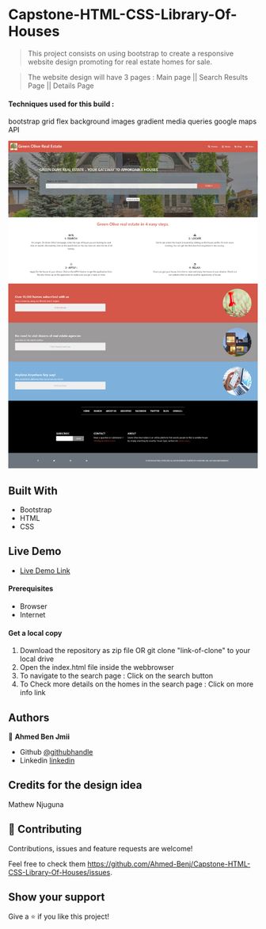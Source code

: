 # Capstone-HTML-CSS-Library-Of-Houses

> This project consists on using bootstrap to create a responsive website design promoting for real estate homes for sale.

> The website design will have 3 pages : Main page || Search Results Page || Details Page

#### Techniques used for this build :

bootstrap
grid
flex
background images
gradient
media queries
google maps API

![Main Page Screenshot](./assets/img/screenshot.png)

## Built With

- Bootstrap
- HTML
- CSS

## Live Demo

- [Live Demo Link](https://youthful-carson-6beb2b.netlify.app/)

#### Prerequisites

- Browser
- Internet

#### Get a local copy

1. Download the repository as zip file OR git clone "link-of-clone" to your local drive
2. Open the index.html file inside the webbrowser
3. To navigate to the search page : Click on the search button
4. To Check more details on the homes in the search page : Click on more info link

## Authors

👤 **Ahmed Ben Jmii**

- Github [@githubhandle](https://github.com/Ahmed-Benj)
- Linkedin [linkedin](https://www.linkedin.com/in/ahmed-b-05600992/)

## Credits for the design idea

Mathew Njuguna

## 🤝 Contributing

Contributions, issues and feature requests are welcome!

Feel free to check them https://github.com/Ahmed-Benj/Capstone-HTML-CSS-Library-Of-Houses/issues.

## Show your support

Give a ⭐️ if you like this project!
